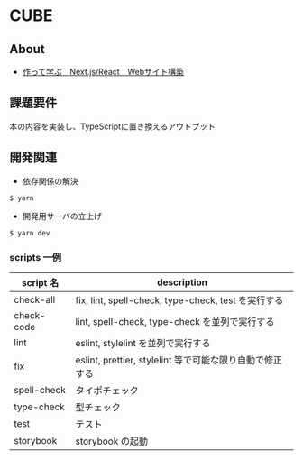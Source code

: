 # CUBE
## About
- [作って学ぶ　Next.js/React　Webサイト構築](https://www.amazon.co.jp/%E4%BD%9C%E3%81%A3%E3%81%A6%E5%AD%A6%E3%81%B6-Next-js-React-Web%E3%82%B5%E3%82%A4%E3%83%88%E6%A7%8B%E7%AF%89-%E3%82%A8%E3%83%93%E3%82%B9%E3%82%B3%E3%83%A0-ebook/dp/B0B5YSFYY9/ref=sr_1_6?__mk_ja_JP=%E3%82%AB%E3%82%BF%E3%82%AB%E3%83%8A&crid=26QLZ6OBVJM97&keywords=next+js&qid=1671454969&sprefix=next+js%2Caps%2C170&sr=8-6)

## 課題要件
本の内容を実装し、TypeScriptに置き換えるアウトプット


## 開発関連
- 依存関係の解決
```shell
$ yarn
```

- 開発用サーバの立上げ
```shell
$ yarn dev
```

### scripts 一例
| script 名 | description |
| --- | --- |
| check-all | fix, lint, spell-check, type-check, test を実行する |
| check-code | lint, spell-check, type-check を並列で実行する |
| lint | eslint, stylelint を並列で実行する |
| fix | eslint, prettier, stylelint 等で可能な限り自動で修正する |
| spell-check | タイポチェック |
| type-check | 型チェック |
| test | テスト |
| storybook | storybook の起動 |
